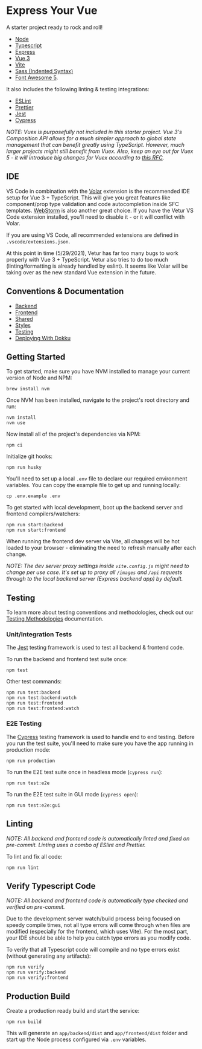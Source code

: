 # Express Your Vue

A starter project ready to rock and roll!

- [Node](https://nodejs.org/en/)
- [Typescript](https://www.typescriptlang.org/)
- [Express](https://expressjs.com/)
- [Vue 3](https://vuejs.org/)
- [Vite](https://vitejs.dev/)
- [Sass (Indented Syntax)](https://sass-lang.com/documentation/syntax#the-indented-syntax)
- [Font Awesome 5](https://fontawesome.com/icons?d=gallery&p=2).

It also includes the following linting & testing integrations:

- [ESLint](https://eslint.org/)
- [Prettier](https://prettier.io/)
- [Jest](https://jestjs.io/)
- [Cypress](https://www.cypress.io/)

*NOTE: Vuex is purposefully not included in this starter project. Vue 3's Composition API allows for a much simpler approach to global state management that can benefit greatly using TypeScript. However, much larger projects might still benefit from Vuex. Also, keep an eye out for Vuex 5 - it will introduce big changes for Vuex according to [this RFC](https://github.com/kiaking/rfcs/blob/vuex-5/active-rfcs/0000-vuex-5.md).*

## IDE

VS Code in combination with the [Volar](https://github.com/johnsoncodehk/volar) extension is the recommended IDE setup for Vue 3 + TypeScript. This will give you great features like component/prop type validation and code autocompletion inside SFC templates. [WebStorm](https://www.jetbrains.com/webstorm/) is also another great choice. If you have the Vetur VS Code extension installed, you'll need to disable it - or it will conflict with Volar.

If you are using VS Code, all recommended extensions are defined in `.vscode/extensions.json`.

At this point in time (5/29/2021), Vetur has far too many bugs to work properly with Vue 3 + TypeScript. Vetur also tries to do too much (linting/formatting is already handled by eslint). It seems like Volar will be taking over as the new standard Vue extension in the future.

## Conventions & Documentation

- [Backend](docs/backend.md)
- [Frontend](docs/frontend.md)
- [Shared](docs/shared.md)
- [Styles](docs/styles.md)
- [Testing](docs/testing.md)
- [Deploying With Dokku](docs/dokku.md)

## Getting Started

To get started, make sure you have NVM installed to manage your current version of Node and NPM:

```
brew install nvm
```

Once NVM has been installed, navigate to the project's root directory and run:

```
nvm install
nvm use
```

Now install all of the project's dependencies via NPM:

```
npm ci
```

Initialize git hooks:

```
npm run husky
```

You'll need to set up a local `.env` file to declare our required environment variables. You can copy the example file to get up and running locally:

```
cp .env.example .env
```

To get started with local development, boot up the backend server and frontend compilers/watchers:

```
npm run start:backend
npm run start:frontend
```

When running the frontend dev server via Vite, all changes will be hot loaded to your browser - eliminating the need to refresh manually after each change.

*NOTE: The dev server proxy settings inside `vite.config.js` might need to change per use case. It's set up to proxy all `/images` and `/api` requests through to the local backend server (Express backend app) by default.*

## Testing

To learn more about testing conventions and methodologies, check out our [Testing Methodologies](docs/testing.md) documentation.

### Unit/Integration Tests

The [Jest](https://facebook.github.io/jest/) testing framework is used to test all backend & frontend code.

To run the backend and frontend test suite once:

```
npm test
```

Other test commands:

```
npm run test:backend
npm run test:backend:watch
npm run test:frontend
npm run test:frontend:watch
```

### E2E Testing

The [Cypress](https://www.cypress.io/) testing framework is used to handle end to end testing. Before you run the test suite, you'll need to make sure you have the app running in production mode:

```
npm run production
```

To run the E2E test suite once in headless mode (`cypress run`):

```
npm run test:e2e
```

To run the E2E test suite in GUI mode (`cypress open`):

```
npm run test:e2e:gui
```

## Linting

*NOTE: All backend and frontend code is automatically linted and fixed on pre-commit. Linting uses a combo of ESlint and Prettier.*

To lint and fix all code:

```
npm run lint
```

## Verify Typescript Code

*NOTE: All backend and frontend code is automatically type checked and verified on pre-commit.*

Due to the development server watch/build process being focused on speedy compile times, not all type errors will come through when files are modified (especially for the frontend, which uses Vite). For the most part, your IDE should be able to help you catch type errors as you modify code.

To verify that all Typescript code will compile and no type errors exist (without generating any artifacts):

```
npm run verify
npm run verify:backend
npm run verify:frontend
```

## Production Build

Create a production ready build and start the service:

```
npm run build
```

This will generate an `app/backend/dist` and `app/frontend/dist` folder and start up the Node process configured via `.env` variables.
